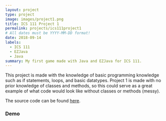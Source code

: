 ```yaml
---
layout: project
type: project
image: images/project1.png
title: ICS 111 Project 1
permalink: projects/ics111project1
# All dates must be YYYY-MM-DD format!
date: 2018-09-14
labels:
  - ICS 111
  - EZJava
  - Java
summary: My first game made with Java and EZJava for ICS 111.
---
```

This project is made with the knowledge of basic programming knowledge such as if statements, loops, and basic datatypes. Project 1 is made with no prior knowledge of classes and methods, so this could serve as a great example of what code would look like without classes or methods (messy).

The source code can be found [here](https://github.com/JunM1ao/ICS-111-Project-1).

### Demo
<div class="ui embed" data-source="youtube" data-id="HEakSn5i3-M">
</div>
